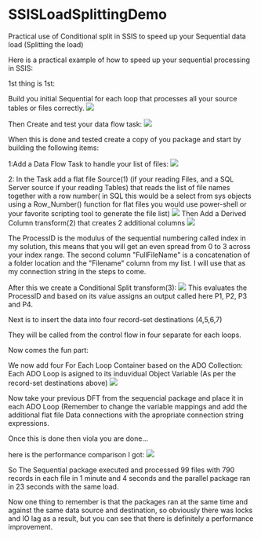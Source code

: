 # SSISLoadSplittingDemo
Practical use of Conditional split in SSIS to speed up your Sequential data load (Splitting the load)

Here is a practical example of how to speed up your sequential processing in SSIS:



1st thing is 1st:

Build you initial Sequential for each loop that processes all your source tables or files correctly.
![](http://4.bp.blogspot.com/-4xCE5SS6NFM/UkvphAtaUyI/AAAAAAAAGP8/fHdG8M98wnI/s1600/SecuencialFEFLoop.PNG)

Then Create and test your data flow task:
![](http://4.bp.blogspot.com/-N9T6yT1MOs4/Ukvp0kZoSMI/AAAAAAAAGQE/RoK6UJkxAlQ/s320/SecuencialDFT.PNG)

When this is done and tested create a copy of you package and start by building the following items:

1:Add a Data Flow Task to handle your list of files:
![](http://1.bp.blogspot.com/-1tuq6d-A3dc/UkvtmdhPnxI/AAAAAAAAGQQ/RljtMZaiwhg/s1600/BuildAListDFTCF.PNG)



2: In the Task add a flat file Source(1) (if your reading Files, and a SQL Server source if your reading Tables)
that reads the list of file names together with a row number(  in SQL this would be a select from sys objects using a Row_Number() function for flat files you would use power-shell or your favorite scripting tool to generate the file list)
![](http://2.bp.blogspot.com/-P6tclxnb_jM/UkvvErkZ2tI/AAAAAAAAGQc/gTvI5Vjppas/s320/BuildAListDFTDF.png)
Then Add a Derived Column transform(2) that creates 2 additional columns
![](http://3.bp.blogspot.com/-kRtWzxsLXJQ/UkvvznaqLcI/AAAAAAAAGQk/xSCnVhzM0OY/s320/BuildAListDFTDF_DCT.PNG)

The ProcessID is the modulus of the sequential numbering called index in my solution, this means that you will get an even spread from 0 to 3 across your index range. 
The second column "FullFileName" is a concatenation of a folder location and the "Filename" column from my list. I will use that as my connection string in the steps to come.


After this we create a Conditional Split transform(3):
![](http://4.bp.blogspot.com/-zdCv8vmPHOU/UkvxI0ElqAI/AAAAAAAAGQw/2F4otHhQCww/s320/BuildAListDFTDF_CSplit.PNG)
This evaluates the ProcessID and based on its value assigns an output called here P1, P2, P3 and P4.


Next is to insert the data into four record-set destinations (4,5,6,7)

They will be called from the control flow in four separate for each loops.


Now comes the fun part:

We now add four For Each Loop Container based on the ADO Collection:
Each ADO Loop is asigned to its induvidual Object Variable (As per the record-set destinations above)
![](http://4.bp.blogspot.com/-Sq21ENAeQjI/Ukv3-NkrXMI/AAAAAAAAGRA/w9jR39vJI1Y/s320/BuildAListFullCF.PNG)

Now take your previous DFT from the sequencial package and place it in each ADO Loop (Remember to change the variable mappings and add the additional flat file Data connections with the apropriate connection string expressions.



Once this is done then viola you are done...

here is the performance comparison I got:
![](http://1.bp.blogspot.com/-sYGS1BiW_GQ/Ukv5SumzeMI/AAAAAAAAGRI/OlxWMh0lDcQ/s1600/performance.PNG)

So The Sequential package executed and processed 99 files with 790 records in each file in 1 minute and 4 seconds and the parallel package ran in 23 seconds with the same load.

Now one thing to remember is that the packages ran at the same time and against the same data source and destination, so obviously there was locks and IO lag as a result, but you can see that there is definitely a performance improvement.




